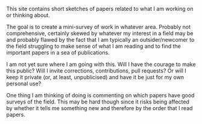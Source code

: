 This site contains short sketches of papers related to what I am working on or thinking about.

The goal is to create a mini-survey of work in whatever area.  Probably not comprehensive, certainly skewed by whatever my interest in a field may be and probably flawed by the fact that I am typically an outsider/newcomer to the field struggling to make sense of what I am reading and to find the important papers in a sea of publications.

I am not yet sure where I am going with this. Will I have the courage to make this public? Will I invite corrections, contributions, pull requests?  Or will I keep it private (or, at least, unpublicised) and have it be just for my own personal use?

One thing I am thinking of doing is commenting on which papers have good surveys of the field.  This may be hard though since it risks being affected by whether it tells me something new and therefore by the order that I read papers.

